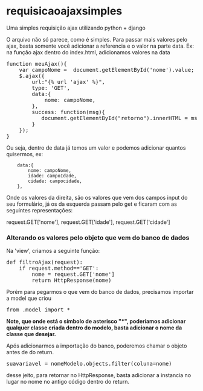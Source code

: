 # requisicaoajaxsimples
Uma simples requisição ajax utilizando python + django 

O arquivo não só parece, como é simples. 
Para passar mais valores pelo ajax, basta somente você adicionar a referencia e o valor na parte data.
Ex:
na função ajax dentro do index.html, adicionamos valores na data

<pre>function meuAjax(){
    var campoNome =  document.getElementById('nome').value;
    $.ajax({
        url:"{% url 'ajax' %}",
        type: 'GET',
        data:{
            nome: campoNome,
        },
        success: function(msg){
           document.getElementById("retorno").innerHTML = msg;
        }
    });
}
</pre>

Ou seja, dentro de data já temos um valor e podemos adicionar quantos quisermos, ex:

        data:{
            nome: campoNome,
            idade: campoIdade,
            cidade: campocidade,
        },
Onde os valores da direita, são os valores que vem dos campos input do seu formulário, já os da esquerda passam pelo get e ficaram com as seguintes representações:

request.GET['nome'],
request.GET['idade'],
request.GET['cidade']

<h3>Alterando os valores pelo objeto que vem do banco de dados</h3>

Na 'view', criamos a seguinte função:
<pre>
def filtroAjax(request):
    if request.method=='GET':
        nome = request.GET['nome']
        return HttpResponse(nome)
</pre>

Porém para pegarmos o que vem do banco de dados, precisamos importar a model que criou
<pre>from .model import *</pre>
<strong>Note, que onde está o símbolo de asterisco "*", poderíamos adicionar qualquer classe criada dentro do modelo, basta adicionar o nome da classe que desejar.</strong>

Após adicionarmos a importação do banco, poderemos chamar o objeto antes de do return.

<pre>suavariavel = nomeModelo.objects.filter(coluna=nome)</pre>

desse jeito, para retornar no HttpResponse, basta adicionar a instancia no lugar  no nome no antigo código dentro do return.
